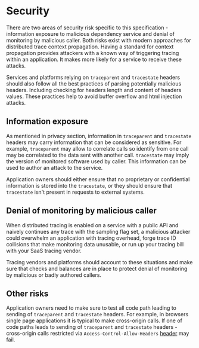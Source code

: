 # Security

There are two areas of security risk specific to this specification - information exposure to malicious
dependency service and denial of monitoring by malicious caller. Both risks exist with modern approaches
for distributed trace context propagation. Having a standard for context propagation provides attackers
with a known way of triggering tracing within an application. It makes more likely for a service to
receive these attacks.

Services and platforms relying on `traceparent` and `tracestate` headers should also follow all the
best practices of parsing potentially malicious headers. Including checking for headers length and content of headers
values. These practices help to avoid buffer overflow and html injection attacks.

## Information exposure

As mentioned in privacy section, information in `traceparent` and `tracestate` headers may carry information that can be
considered as sensitive. For example, `traceparent` may allow to correlate calls so identify from one call may be correlated
to the data sent with another call. `tracestate` may imply the version of monitored software used by caller. This
information can be used to author an attack to the service.

Application owners should either ensure that no proprietary or confidential information is stored into the `tracestate`, or
they should ensure that `tracestate` isn't present in requests to external systems.

## Denial of monitoring by malicious caller

When distributed tracing is enabled on a service with a public API and naively continues any trace with
the sampling flag set, a malicious attacker could overwhelm an application with tracing overhead, forge trace ID collisions
that make monitoring data unusable, or run up your tracing bill with your SaaS tracing vendor.

Tracing vendors and platforms should account to these situations and make sure that checks and balances are in place to
protect denial of monitoring by malicious or badly authored callers.

## Other risks

Application owners need to make sure to test all code path leading to sending of `traceparent` and `tracestate` headers. For
example, in browsers single page applications it is typical to make cross-origin calls. If one of code paths leads
to sending of `traceparent` and `tracestate` headers - cross-origin calls restricted via `Access-Control-Allow-Headers` [header](https://www.w3.org/TR/cors/#access-control-allow-headers-response-header) may fail.
